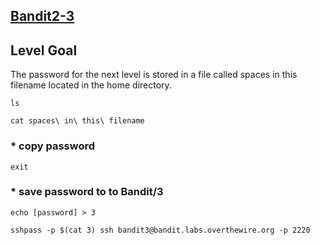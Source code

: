 ## [Bandit2-3](https://overthewire.org/wargames/bandit/bandit3.html)

## Level Goal
The password for the next level is stored in a file called spaces in this filename located in the home directory.

```
ls
```

```
cat spaces\ in\ this\ filename
```

### * copy password 

```
exit
```
### * save password to to Bandit/3
```
echo [password] > 3
```

```
sshpass -p $(cat 3) ssh bandit3@bandit.labs.overthewire.org -p 2220
```